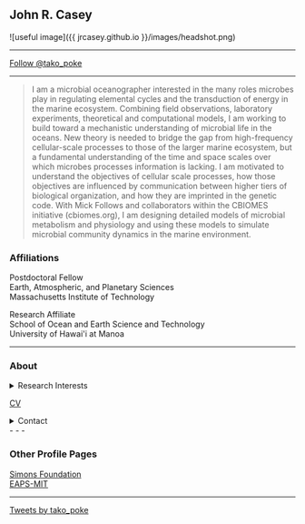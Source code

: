 
## John R. Casey

![useful image]({{ jrcasey.github.io }}/images/headshot.png)
 - - -
<a href="https://twitter.com/tako_poke?ref_src=twsrc%5Etfw" class="twitter-follow-button" data-show-count="false">Follow @tako_poke</a><script async src="https://platform.twitter.com/widgets.js" charset="utf-8"></script>

 - - -

> I am a microbial oceanographer interested 
in the many roles microbes play in regulating elemental 
cycles and the transduction of energy in the marine 
ecosystem. Combining field observations, laboratory 
experiments, theoretical and computational models, I 
am working to build toward a mechanistic understanding 
of microbial life in the oceans. New theory is needed 
to bridge the gap from high-frequency cellular-scale 
processes to those of the larger marine ecosystem, 
but a fundamental understanding of the time and space 
scales over which microbes processes information is 
lacking. I am motivated to understand the 
objectives of cellular scale processes, how those 
objectives are influenced by communication between 
higher tiers of biological organization, and how 
they are imprinted in the genetic code. With Mick 
Follows and collaborators within the CBIOMES 
initiative (cbiomes.org), I am designing detailed 
models of microbial metabolism and physiology and 
using these models to simulate microbial community 
dynamics in the marine environment.

### Affiliations
Postdoctoral Fellow  
Earth, Atmospheric, and Planetary Sciences  
Massachusetts Institute of Technology  

Research Affiliate  
School of Ocean and Earth Science and Technology  
University of Hawai'i at Manoa  

 - - -
 ### About
 
<details><summary>Research Interests</summary>

Microbial oceanography  
<br>
Biothermodynamics  

</details>

[CV](./docs/CV_20190604.pdf)

<details><summary>Contact</summary>

jrcasey at hawaii.edu  
<br>
jrcasey at mit.edu  

</details>
 - - -
 
### Other Profile Pages  
[Simons Foundation](https://www.simonsfoundation.org/team/john-casey/)  
[EAPS-MIT](http://paocweb.mit.edu/people/jrcasey)  

 - - -
 
 <a class="twitter-timeline" href="https://twitter.com/tako_poke?ref_src=twsrc%5Etfw">Tweets by tako_poke</a> <script async src="https://platform.twitter.com/widgets.js" charset="utf-8"></script>